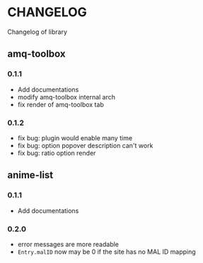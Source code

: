 # CHANGELOG

Changelog of library

## amq-toolbox
### 0.1.1
- Add documentations
- modify amq-toolbox internal arch
- fix render of amq-toolbox tab

### 0.1.2
- fix bug: plugin would enable many time
- fix bug: option popover description can't work
- fix bug: ratio option render

## anime-list
### 0.1.1
- Add documentations

### 0.2.0
- error messages are more readable
- `Entry.malID` now may be 0 if the site has no MAL ID mapping